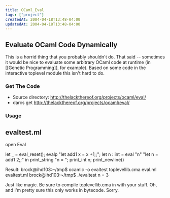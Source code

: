 ```yaml
---
title: OCaml_Eval
tags: ["project"]
createdAt: 2004-04-18T13:48-04:00
updatedAt: 2004-04-18T13:48-04:00
---
```


## Evaluate OCaml Code Dynamically
This is a horrid thing that you probably shouldn't do. That said -- sometimes it would be nice to evaluate some arbitrary OCaml code at runtime (in [[Genetic Programming]], for example). Based on some code in the interactive toplevel module this isn't hard to do.

### Get The Code
* Source directory: http://thelackthereof.org/projects/ocaml/eval/
* <nowiki>darcs get http://thelackthereof.org/projects/ocaml/eval/</nowiki>

### Usage

  evaltest.ml
  -----------
  open Eval

  let _ =
    eval_reset();
    evalp "let add1 x = x +1;;";
    let n : int = eval "n" "let n = add1 2;;" in
    print_string "n = ";
    print_int n;
    print_newline()

  Result:
  brock@ihd103:~/tmp$ ocamlc -o evaltest toplevellib.cma eval.ml evaltest.ml 
  brock@ihd103:~/tmp$ ./evaltest 
  n = 3

Just like magic. Be sure to compile toplevellib.cma in with your stuff. Oh, and I'm pretty sure this only works in bytecode. Sorry.

